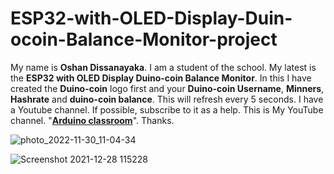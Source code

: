 # ESP32-with-OLED-Display-Duin-ocoin-Balance-Monitor-project
My name is **Oshan Dissanayaka**. I am a student of the school. My latest is the **ESP32 with OLED Display Duino-coin Balance Monitor**. In this I have created the **Duino-coin** logo first and your **Duino-coin Username**, **Minners**, **Hashrate** and **duino-coin balance**. This will refresh every 5 seconds. I have a Youtube channel. If possible, subscribe to it as a help. This is My YouTube channel. "[**Arduino classroom**](www.youtube.com/Arduinoclassroom)". Thanks.

![photo_2022-11-30_11-04-34](https://user-images.githubusercontent.com/92985498/213459024-cba61d54-6f41-443c-8123-955a8a92ad7e.jpg)

![Screenshot 2021-12-28 115228](https://user-images.githubusercontent.com/92985498/157867643-777f4409-498b-4690-930a-b466757dbae8.png)
